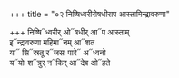 +++
title = "०२ निष्षिध्वरीरोषधीराप आस्तामिन्द्रावरुणा"

+++
निष्षि᳓ध्वरीर् ओ᳓षधीर् आ᳓प आस्ताम्  
इ᳓न्द्रावरुणा महिमा᳓नम् आ᳓शत  
या᳓ सि᳓स्रतू र᳓जसः पारे᳓ अ᳓ध्वनो  
य᳓योः श᳓त्रुर् न᳓किर् आ᳓देव ओ᳓हते